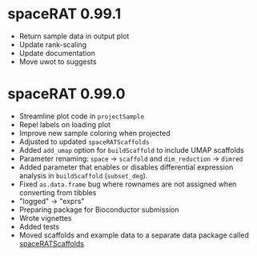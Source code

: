 # spaceRAT 0.99.1

* Return sample data in output plot
* Update rank-scaling
* Update documentation
* Move uwot to suggests

# spaceRAT 0.99.0

* Streamline plot code in `projectSample`
* Repel labels on loading plot
* Improve new sample coloring when projected
* Adjusted to updated `spaceRATScaffolds`
* Added `add_umap` option for `buildScaffold` to include UMAP scaffolds
* Parameter renaming: `space` -> `scaffold` and `dim_reduction` -> `dimred`
* Added parameter that enables or disables differential expression analysis in `buildScaffold` (`subset_deg`).
* Fixed `as.data.frame` bug where rownames are not assigned when converting from tibbles
* "logged" -> "exprs"
* Preparing package for Bioconductor submission
* Wrote vignettes
* Added tests
* Moved scaffolds and example data to a separate data package called 
[spaceRATScaffolds](https://github.com/shdam/spaceRATScaffolds)
